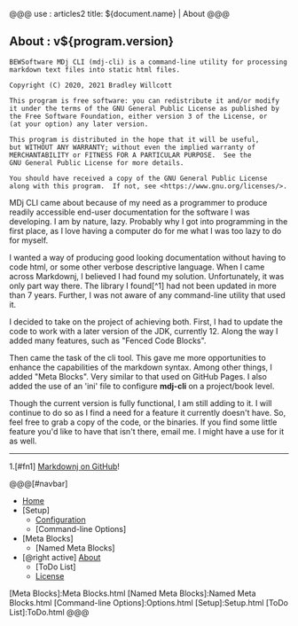 @@@
use : articles2
title: ${document.name} | About
@@@


## About : v${program.version}

    BEWSoftware MDj CLI (mdj-cli) is a command-line utility for processing 
    markdown text files into static html files.

    Copyright (C) 2020, 2021 Bradley Willcott

    This program is free software: you can redistribute it and/or modify
    it under the terms of the GNU General Public License as published by
    the Free Software Foundation, either version 3 of the License, or
    (at your option) any later version.

    This program is distributed in the hope that it will be useful,
    but WITHOUT ANY WARRANTY; without even the implied warranty of
    MERCHANTABILITY or FITNESS FOR A PARTICULAR PURPOSE.  See the
    GNU General Public License for more details.

    You should have received a copy of the GNU General Public License
    along with this program.  If not, see <https://www.gnu.org/licenses/>.

MDj CLI came about because of my need as a programmer to produce readily 
accessible end-user documentation for the software I was developing. I am
by nature, lazy.  Probably why I got into programming in the first place,
as I love having a computer do for me what I was too lazy to do for myself.

I wanted a way of producing good looking documentation without having to 
code html, or some other verbose descriptive language.  When I came
across Markdownj, I believed I had found my solution.  Unfortunately, it
was only part way there.  The library I found[^1] had not been updated in
more than 7 years.  Further, I was not aware of any command-line utility 
that used it.

I decided to take on the project of achieving both.  First, I had to update
the code to work with a later version of the JDK, currently 12.  Along the way
I added many features, such as "Fenced Code Blocks".  

Then came the task of the cli tool.  This gave me more opportunities to
enhance the capabilities of the markdown syntax.  Among other things, I added
"Meta Blocks".  Very similar to that used on GitHub Pages.  I also added
the use of an 'ini' file to configure **mdj-cli** on a project/book level.

Though the current version is fully functional, I am still adding to it.
I will continue to do so as I find a need for a feature it currently doesn't
have.  So, feel free to grab a copy of the code, or the binaries.  If you 
find some little feature you'd like to have that isn't there, email me.
I might have a use for it as well.

---

1.[#fn1] [Markdownj on GitHub][markdownj]! 

[1]:#fn1 "Original source on Github"
[markdownj]:https://github.com/myabc/markdownj



@@@[#navbar]
- [Home]
- [Setup]
    - [Configuration]
    - [Command-line Options]
- [Meta Blocks]
    - [Named Meta Blocks]
- [@right active] [About](#)
    - [ToDo List]
    - [License]

[About]:About.html
[Configuration]:Configuration.html
[Home]:index.html
[License]:LICENSE.html
[Meta Blocks]:Meta Blocks.html
[Named Meta Blocks]:Named Meta Blocks.html
[Command-line Options]:Options.html
[Setup]:Setup.html
[ToDo List]:ToDo.html
@@@
